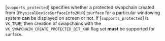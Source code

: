 [`supports_protected`] specifies whether a protected swapchain created
from [`PhysicalDeviceSurfaceInfo2KHR`]::`surface` for a
particular windowing system  **can**  be displayed on screen or not.
If [`supports_protected`] is `VK_TRUE`, then creation of swapchains
with the `VK_SWAPCHAIN_CREATE_PROTECTED_BIT_KHR` flag set  **must**  be
supported for `surface`.